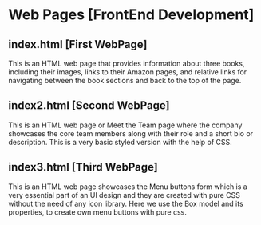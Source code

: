 # Web Pages [FrontEnd Development]

## index.html [First WebPage]
This is an HTML web page that provides information about three books, including their images, links to their Amazon pages, and relative links for navigating between the book sections and back to the top of the page.

## index2.html [Second WebPage]
This is an HTML web page or Meet the Team page where the company showcases the core team members along with their role and a short bio or description. This is a very basic styled version with the help of CSS.

## index3.html [Third WebPage]
This is an HTML web page showcases the Menu buttons form which is a very essential part of an UI design and they are created with pure CSS without the need of any icon library. Here we use the Box model and its properties, to create own menu buttons with pure css.

